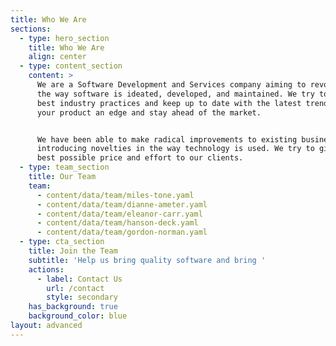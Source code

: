 ```yaml
---
title: Who We Are
sections:
  - type: hero_section
    title: Who We Are
    align: center
  - type: content_section
    content: >
      We are a Software Development and Services company aiming to revolutionize
      the way software is ideated, developed, and maintained. We try to use the
      best industry practices and keep up to date with the latest trends to give
      your product an edge and stay ahead of the market. 


      We have been able to make radical improvements to existing businesses by
      introducing novelties in the way technology is used. We try to give the
      best possible price and effort to our clients.
  - type: team_section
    title: Our Team
    team:
      - content/data/team/miles-tone.yaml
      - content/data/team/dianne-ameter.yaml
      - content/data/team/eleanor-carr.yaml
      - content/data/team/hanson-deck.yaml
      - content/data/team/gordon-norman.yaml
  - type: cta_section
    title: Join the Team
    subtitle: 'Help us bring quality software and bring '
    actions:
      - label: Contact Us
        url: /contact
        style: secondary
    has_background: true
    background_color: blue
layout: advanced
---
```

